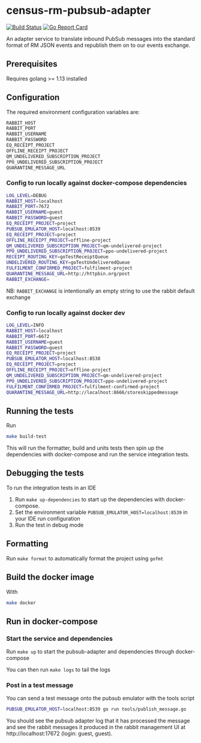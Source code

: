 # census-rm-pubsub-adapter
[![Build Status](https://travis-ci.com/ONSdigital/census-rm-pubsub-adapter.svg?branch=master)](https://travis-ci.com/ONSdigital/census-rm-pubsub-adapter)
[![Go Report Card](https://goreportcard.com/badge/github.com/ONSdigital/census-rm-pubsub-adapter)](https://goreportcard.com/report/github.com/ONSdigital/census-rm-pubsub-adapter)

An adapter service to translate inbound PubSub messages into the standard format of RM JSON events and republish them on to our events exchange.

## Prerequisites 
Requires golang >= 1.13 installed

## Configuration

The required environment configuration variables are:
```sh
RABBIT_HOST
RABBIT_PORT
RABBIT_USERNAME
RABBIT_PASSWORD
EQ_RECEIPT_PROJECT
OFFLINE_RECEIPT_PROJECT
QM_UNDELIVERED_SUBSCRIPTION_PROJECT
PPO_UNDELIVERED_SUBSCRIPTION_PROJECT
QUARANTINE_MESSAGE_URL
```

### Config to run locally against docker-compose dependencies

```sh 
LOG_LEVEL=DEBUG
RABBIT_HOST=localhost
RABBIT_PORT=7672
RABBIT_USERNAME=guest
RABBIT_PASSWORD=guest
EQ_RECEIPT_PROJECT=project
PUBSUB_EMULATOR_HOST=localhost:8539
EQ_RECEIPT_PROJECT=project
OFFLINE_RECEIPT_PROJECT=offline-project
QM_UNDELIVERED_SUBSCRIPTION_PROJECT=qm-undelivered-project
PPO_UNDELIVERED_SUBSCRIPTION_PROJECT=ppo-undelivered-project
RECEIPT_ROUTING_KEY=goTestReceiptQueue
UNDELIVERED_ROUTING_KEY=goTestUndeliveredQueue
FULFILMENT_CONFIRMED_PROJECT=fulfilment-project
QUARANTINE_MESSAGE_URL=http://httpbin.org/post
RABBIT_EXCHANGE=
```

NB: `RABBIT_EXCHANGE` is intentionally an empty string to use the rabbit default exchange

### Config to run locally against docker dev

```sh 
LOG_LEVEL=INFO
RABBIT_HOST=localhost
RABBIT_PORT=6672
RABBIT_USERNAME=guest
RABBIT_PASSWORD=guest
EQ_RECEIPT_PROJECT=project
PUBSUB_EMULATOR_HOST=localhost:8538
EQ_RECEIPT_PROJECT=project
OFFLINE_RECEIPT_PROJECT=offline-project
QM_UNDELIVERED_SUBSCRIPTION_PROJECT=qm-undelivered-project
PPO_UNDELIVERED_SUBSCRIPTION_PROJECT=ppo-undelivered-project
FULFILMENT_CONFIRMED_PROJECT=fulfilment-confirmed-project
QUARANTINE_MESSAGE_URL=http://localhost:8666/storeskippedmessage
```

## Running the tests
Run 
```sh
make build-test
```
This will run the formatter, build and units tests then spin up the dependencies with docker-compose and run the service integration tests.

## Debugging the tests
To run the integration tests in an IDE
 1. Run `make up-dependencies` to start up the dependencies with docker-compose.
 1. Set the environment variable `PUBSUB_EMULATOR_HOST=localhost:8539` in your IDE run configuration
 1. Run the test in debug mode

## Formatting
Run `make format` to automatically format the project using `gofmt`

## Build the docker image
With 
```sh
make docker
```    

## Run in docker-compose
### Start the service and dependencies
Run `make up` to start the pubsub-adapter and dependencies through docker-compose

You can then run `make logs` to tail the logs

### Post in a test message
You can send a test message onto the pubsub emulator with the tools script
```sh
PUBSUB_EMULATOR_HOST=localhost:8539 go run tools/publish_message.go
```
You should see the pubsub adapter log that it has processed the message and see the rabbit messages it produced in the rabbit management UI at http://localhost:17672 (login: guest, guest).
